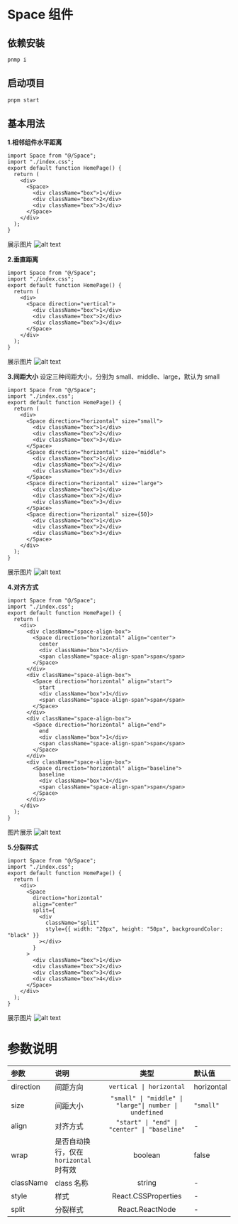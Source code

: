 # Space 组件

## 依赖安装

```tsx
pnmp i
```

## 启动项目

```tsx
pnpm start
```

## 基本用法

**1.相邻组件水平距离**

```tsx
import Space from "@/Space";
import "./index.css";
export default function HomePage() {
  return (
    <div>
      <Space>
        <div className="box">1</div>
        <div className="box">2</div>
        <div className="box">3</div>
      </Space>
    </div>
  );
}
```

展示图片
![alt text](image.png)

**2.垂直距离**

```tsx
import Space from "@/Space";
import "./index.css";
export default function HomePage() {
  return (
    <div>
      <Space direction="vertical">
        <div className="box">1</div>
        <div className="box">2</div>
        <div className="box">3</div>
      </Space>
    </div>
  );
}
```

展示图片
![alt text](image-1.png)

**3.间距大小**
设定三种间距大小，分别为 small、middle、large，默认为 small

```tsx
import Space from "@/Space";
import "./index.css";
export default function HomePage() {
  return (
    <div>
      <Space direction="horizontal" size="small">
        <div className="box">1</div>
        <div className="box">2</div>
        <div className="box">3</div>
      </Space>
      <Space direction="horizontal" size="middle">
        <div className="box">1</div>
        <div className="box">2</div>
        <div className="box">3</div>
      </Space>
      <Space direction="horizontal" size="large">
        <div className="box">1</div>
        <div className="box">2</div>
        <div className="box">3</div>
      </Space>
      <Space direction="horizontal" size={50}>
        <div className="box">1</div>
        <div className="box">2</div>
        <div className="box">3</div>
      </Space>
    </div>
  );
}
```

展示图片
![alt text](image-2.png)

**4.对齐方式**

```tsx
import Space from "@/Space";
import "./index.css";
export default function HomePage() {
  return (
    <div>
      <div className="space-align-box">
        <Space direction="horizontal" align="center">
          center
          <div className="box">1</div>
          <span className="space-align-span">span</span>
        </Space>
      </div>
      <div className="space-align-box">
        <Space direction="horizontal" align="start">
          start
          <div className="box">1</div>
          <span className="space-align-span">span</span>
        </Space>
      </div>
      <div className="space-align-box">
        <Space direction="horizontal" align="end">
          end
          <div className="box">1</div>
          <span className="space-align-span">span</span>
        </Space>
      </div>
      <div className="space-align-box">
        <Space direction="horizontal" align="baseline">
          baseline
          <div className="box">1</div>
          <span className="space-align-span">span</span>
        </Space>
      </div>
    </div>
  );
}
```

图片展示
![alt text](image-3.png)

**5.分裂样式**

```tsx
import Space from "@/Space";
import "./index.css";
export default function HomePage() {
  return (
    <div>
      <Space
        direction="horizontal"
        align="center"
        split={
          <div
            className="split"
            style={{ width: "20px", height: "50px", backgroundColor: "black" }}
          ></div>
        }
      >
        <div className="box">1</div>
        <div className="box">2</div>
        <div className="box">3</div>
        <div className="box">4</div>
      </Space>
    </div>
  );
}
```

展示图片
![alt text](image-4.png)

# 参数说明

| 参数      | 说明                                   |                          类型                          | 默认值     |
| :-------- | :------------------------------------- | :----------------------------------------------------: | :--------- |
| direction | 间距方向                               |                `vertical \| horizontal`                | horizontal |
| size      | 间距大小                               | `"small" \| "middle" \| "large"\| number \| undefined` | `"small"`  |
| align     | 对齐方式                               |      `"start" \| "end" \| "center" \| "baseline"`      | -          |
| wrap      | 是否自动换行，仅在 `horizontal` 时有效 |                        boolean                         | false      |
| className | class 名称                             |                         string                         | -          |
| style     | 样式                                   |                  React.CSSProperties                   | -          |
| split     | 分裂样式                               |                    React.ReactNode                     | -          |
